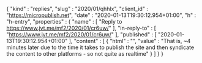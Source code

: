{
  "kind" : "replies",
  "slug" : "2020/01/qhhlx",
  "client_id" : "https://micropublish.net",
  "date" : "2020-01-13T19:30:12.954+01:00",
  "h" : "h-entry",
  "properties" : {
    "name" : [ "Reply to https://www.jvt.me/mf2/2020/01/cr6uw/" ],
    "in-reply-to" : [ "https://www.jvt.me/mf2/2020/01/cr6uw/" ],
    "published" : [ "2020-01-13T19:30:12.954+01:00" ],
    "content" : [ {
      "html" : "",
      "value" : "That is, ~4 minutes later due to the time it takes to publish the site and then syndicate the content to other platforms - so not quite as realtime"
    } ]
  }
}
